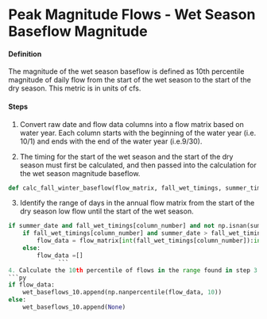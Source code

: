 # Peak Magnitude Flows - Wet Season Baseflow Magnitude

#### Definition

The magnitude of the wet season baseflow is defined as 10th percentile magnitude of daily flow from the start of the wet season to the start of the dry season. This metric is in units of cfs. 

#### Steps

1. Convert raw date and flow data columns into a flow matrix based on water year. Each column starts with the beginning of the water year \(i.e. 10/1\) and ends with the end of the water year \(i.e.9/30\).

2. The timing for the start of the wet season and the start of the dry season must first be calculated, and then passed into the calculation for the wet season magnitude baseflow.
  ```py
  def calc_fall_winter_baseflow(flow_matrix, fall_wet_timings, summer_timings):
  ```
3. Identify the range of days in the annual flow matrix from the start of the dry season low flow until the start of the wet season.
  ```py
  if summer_date and fall_wet_timings[column_number] and not np.isnan(summer_date) and not np.isnan(fall_wet_timings[column_number]):
      if fall_wet_timings[column_number] and summer_date > fall_wet_timings[column_number]:
          flow_data = flow_matrix[int(fall_wet_timings[column_number]):int(summer_date), column_number]
      else:
          flow_data =[]
                ```
4. Calculate the 10th percentile of flows in the range found in step 3. Report this value as the wet season baseflow magnitude.
  ```py
  if flow_data:
      wet_baseflows_10.append(np.nanpercentile(flow_data, 10))
  else:
      wet_baseflows_10.append(None)
  ```
